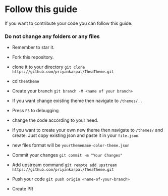 # Follow this guide
If you want to contribute your code you can follow this guide.

### Do not change any folders or any files 
- Remember to star it.
- Fork this repository.
- clone it to your directory `git clone https://github.com/priyankarpal/TheaTheme.git`

- cd `theatheme`
- Create your  branch `git branch -M <name of your branch>`

- If you want change existing theme then navigate to `/themes/..`

- Press `F5` to debugging 
- change the code according to your need. 
- if you want to create your own new theme then navigate to `/themes/` and create. Just copy existing json and paste it in your `file.json`.
- new files format will be `yourthemename-color-theme.json` 
- Commit your changes `git commit -m "Your Changes"`
- Add upstream command `git remote add upstream https://github.com/priyankarpal/TheaTheme.git `
-  Push your code `git push origin <name-of-your-branch>`
- Create PR